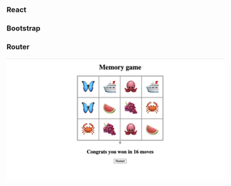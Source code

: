 ### React

### Bootstrap

### Router

![store](https://raw.githubusercontent.com/tattyola/memory-game/main/public/images/memory-game.png)
